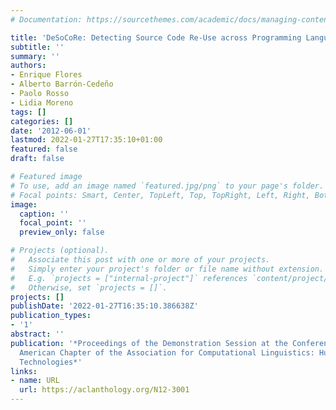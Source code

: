 ```yaml
---
# Documentation: https://sourcethemes.com/academic/docs/managing-content/

title: 'DeSoCoRe: Detecting Source Code Re-Use across Programming Languages'
subtitle: ''
summary: ''
authors:
- Enrique Flores
- Alberto Barrón-Cedeño
- Paolo Rosso
- Lidia Moreno
tags: []
categories: []
date: '2012-06-01'
lastmod: 2022-01-27T17:35:10+01:00
featured: false
draft: false

# Featured image
# To use, add an image named `featured.jpg/png` to your page's folder.
# Focal points: Smart, Center, TopLeft, Top, TopRight, Left, Right, BottomLeft, Bottom, BottomRight.
image:
  caption: ''
  focal_point: ''
  preview_only: false

# Projects (optional).
#   Associate this post with one or more of your projects.
#   Simply enter your project's folder or file name without extension.
#   E.g. `projects = ["internal-project"]` references `content/project/deep-learning/index.md`.
#   Otherwise, set `projects = []`.
projects: []
publishDate: '2022-01-27T16:35:10.386638Z'
publication_types:
- '1'
abstract: ''
publication: '*Proceedings of the Demonstration Session at the Conference of the North
  American Chapter of the Association for Computational Linguistics: Human Language
  Technologies*'
links:
- name: URL
  url: https://aclanthology.org/N12-3001
---
```

